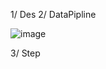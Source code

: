 1/ Des
2/ DataPipline

![image](https://user-images.githubusercontent.com/124248166/216757876-6c5ad25d-8205-4254-b6a7-1521d0ebb68b.png)


3/ Step
